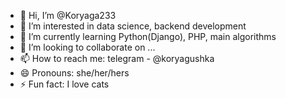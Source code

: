 - 👋 Hi, I’m @Koryaga233
- 👀 I’m interested in data science, backend development
- 🌱 I’m currently learning Python(Django), PHP, main algorithms
- 💞️ I’m looking to collaborate on ...
- 📫 How to reach me: telegram - @koryagushka
- 😄 Pronouns: she/her/hers
- ⚡ Fun fact: I love cats 

<!---
Koryaga223/Koryaga223 is a ✨ special ✨ repository because its `README.md` (this file) appears on your GitHub profile.
You can click the Preview link to take a look at your changes.
--->
